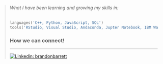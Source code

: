 >  ###### What I have been learning and growing my skills in:
>   ```python 
>   languages('C++, Python, JavaScript, SQL')
>   tools('RStudio, Visual Studio, Andaconda, Jupter Notebook, IBM Watson Studio')
>  ```
> ### How we can connect!
> ---
> [![Linkedin: brandonbarrett](https://img.shields.io/badge/-brandonbarrett-blue?style=flat-square&logo=Linkedin&logoColor=white&link=https://www.linkedin.com/in/brandon-barrett-867531295/)](https://www.linkedin.com/in/brandon-barrett-867531295/)
